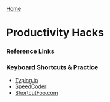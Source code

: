 [Home](../)

# Productivity Hacks

### Reference Links

### Keyboard Shortcuts & Practice

- [Typing.io](https://typing.io/)
- [SpeedCoder](https://www.speedcoder.net/)
- [ShortcutFoo.com](https://www.shortcutfoo.com/app/dojos)

###
